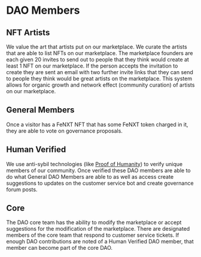 # DAO Members

## NFT Artists

We value the art that artists put on our marketplace. We curate the artists that are able to list NFTs on our marketplace. The marketplace founders are each given 20 invites to send out to people that they think would create at least 1 NFT on our marketplace. If the person accepts the invitation to create they are sent an email with two further invite links that they can send to people they think would be great artists on the marketplace. This system allows for organic growth and network effect (community curation) of artists on our marketplace.&#x20;

## General Members

Once a visitor has a FeNXT NFT that has some FeNXT token charged in it, they are able to vote on governance proposals.&#x20;

## Human Verified&#x20;

We use anti-sybil technologies (like [Proof of Humanity](https://www.proofofhumanity.id/)) to verify unique members of our community. Once verified these DAO members are able to do what General DAO Members are able to as well as access create suggestions to updates on the customer service bot and create governance forum posts.&#x20;

## Core

The DAO core team has the ability to modify the marketplace or accept suggestions for the modification of the marketplace. There are designated members of the core team that respond to customer service tickets. If enough DAO contributions are noted of a Human Verified DAO member, that member can become part of the core DAO.&#x20;

